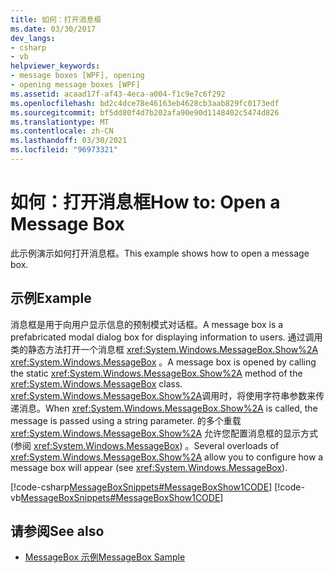 ```yaml
---
title: 如何：打开消息框
ms.date: 03/30/2017
dev_langs:
- csharp
- vb
helpviewer_keywords:
- message boxes [WPF], opening
- opening message boxes [WPF]
ms.assetid: acaad17f-af43-4eca-a004-f1c9e7c6f292
ms.openlocfilehash: bd2c4dce78e46163eb4628cb3aab829fc0173edf
ms.sourcegitcommit: bf5dd80f4d7b202afa90e90d1148402c5474d826
ms.translationtype: MT
ms.contentlocale: zh-CN
ms.lasthandoff: 03/30/2021
ms.locfileid: "96973321"
---
```

# <a name="how-to-open-a-message-box"></a><span data-ttu-id="12d86-102">如何：打开消息框</span><span class="sxs-lookup"><span data-stu-id="12d86-102">How to: Open a Message Box</span></span>
<span data-ttu-id="12d86-103">此示例演示如何打开消息框。</span><span class="sxs-lookup"><span data-stu-id="12d86-103">This example shows how to open a message box.</span></span>  
  
## <a name="example"></a><span data-ttu-id="12d86-104">示例</span><span class="sxs-lookup"><span data-stu-id="12d86-104">Example</span></span>  
 <span data-ttu-id="12d86-105">消息框是用于向用户显示信息的预制模式对话框。</span><span class="sxs-lookup"><span data-stu-id="12d86-105">A message box is a prefabricated modal dialog box for displaying information to users.</span></span> <span data-ttu-id="12d86-106">通过调用类的静态方法打开一个消息框 <xref:System.Windows.MessageBox.Show%2A> <xref:System.Windows.MessageBox> 。</span><span class="sxs-lookup"><span data-stu-id="12d86-106">A message box is opened by calling the static <xref:System.Windows.MessageBox.Show%2A> method of the <xref:System.Windows.MessageBox> class.</span></span> <span data-ttu-id="12d86-107"><xref:System.Windows.MessageBox.Show%2A>调用时，将使用字符串参数来传递消息。</span><span class="sxs-lookup"><span data-stu-id="12d86-107">When <xref:System.Windows.MessageBox.Show%2A> is called, the message is passed using a string parameter.</span></span> <span data-ttu-id="12d86-108">的多个重载 <xref:System.Windows.MessageBox.Show%2A> 允许您配置消息框的显示方式 (参阅 <xref:System.Windows.MessageBox>) 。</span><span class="sxs-lookup"><span data-stu-id="12d86-108">Several overloads of <xref:System.Windows.MessageBox.Show%2A> allow you to configure how a message box will appear (see <xref:System.Windows.MessageBox>).</span></span>  
  
 [!code-csharp[MessageBoxSnippets#MessageBoxShow1CODE](~/samples/snippets/csharp/VS_Snippets_Wpf/MessageBoxSnippets/CSharp/Show1Window.xaml.cs#messageboxshow1code)]
 [!code-vb[MessageBoxSnippets#MessageBoxShow1CODE](~/samples/snippets/visualbasic/VS_Snippets_Wpf/MessageBoxSnippets/visualbasic/show1window.xaml.vb#messageboxshow1code)]  
  
## <a name="see-also"></a><span data-ttu-id="12d86-109">请参阅</span><span class="sxs-lookup"><span data-stu-id="12d86-109">See also</span></span>

- [<span data-ttu-id="12d86-110">MessageBox 示例</span><span class="sxs-lookup"><span data-stu-id="12d86-110">MessageBox Sample</span></span>](https://github.com/Microsoft/WPF-Samples/tree/master/Windows/MessageBox)
